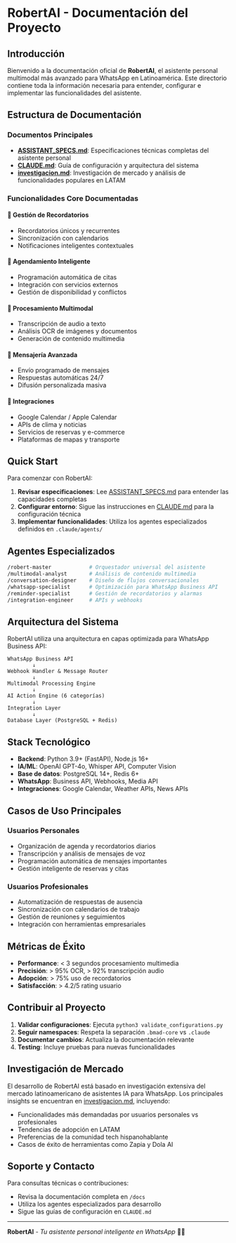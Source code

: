 # RobertAI - Documentación del Proyecto

## Introducción

Bienvenido a la documentación oficial de **RobertAI**, el asistente personal multimodal más avanzado para WhatsApp en Latinoamérica. Este directorio contiene toda la información necesaria para entender, configurar e implementar las funcionalidades del asistente.

## Estructura de Documentación

### Documentos Principales

- **[ASSISTANT_SPECS.md](../ASSISTANT_SPECS.md)**: Especificaciones técnicas completas del asistente personal
- **[CLAUDE.md](../CLAUDE.md)**: Guía de configuración y arquitectura del sistema
- **[investigacion.md](./investigacion.md)**: Investigación de mercado y análisis de funcionalidades populares en LATAM

### Funcionalidades Core Documentadas

#### 🔔 Gestión de Recordatorios
- Recordatorios únicos y recurrentes
- Sincronización con calendarios
- Notificaciones inteligentes contextuales

#### 📅 Agendamiento Inteligente  
- Programación automática de citas
- Integración con servicios externos
- Gestión de disponibilidad y conflictos

#### 🎯 Procesamiento Multimodal
- Transcripción de audio a texto
- Análisis OCR de imágenes y documentos
- Generación de contenido multimedia

#### 💬 Mensajería Avanzada
- Envío programado de mensajes
- Respuestas automáticas 24/7
- Difusión personalizada masiva

#### 🔗 Integraciones
- Google Calendar / Apple Calendar
- APIs de clima y noticias
- Servicios de reservas y e-commerce
- Plataformas de mapas y transporte

## Quick Start

Para comenzar con RobertAI:

1. **Revisar especificaciones**: Lee [ASSISTANT_SPECS.md](../ASSISTANT_SPECS.md) para entender las capacidades completas
2. **Configurar entorno**: Sigue las instrucciones en [CLAUDE.md](../CLAUDE.md) para la configuración técnica
3. **Implementar funcionalidades**: Utiliza los agentes especializados definidos en `.claude/agents/`

## Agentes Especializados

```bash
/robert-master            # Orquestador universal del asistente
/multimodal-analyst       # Análisis de contenido multimedia  
/conversation-designer    # Diseño de flujos conversacionales
/whatsapp-specialist      # Optimización para WhatsApp Business API
/reminder-specialist      # Gestión de recordatorios y alarmas
/integration-engineer     # APIs y webhooks
```

## Arquitectura del Sistema

RobertAI utiliza una arquitectura en capas optimizada para WhatsApp Business API:

```
WhatsApp Business API
        ↓
Webhook Handler & Message Router
        ↓
Multimodal Processing Engine
        ↓
AI Action Engine (6 categorías)
        ↓
Integration Layer
        ↓
Database Layer (PostgreSQL + Redis)
```

## Stack Tecnológico

- **Backend**: Python 3.9+ (FastAPI), Node.js 16+
- **IA/ML**: OpenAI GPT-4o, Whisper API, Computer Vision
- **Base de datos**: PostgreSQL 14+, Redis 6+
- **WhatsApp**: Business API, Webhooks, Media API
- **Integraciones**: Google Calendar, Weather APIs, News APIs

## Casos de Uso Principales

### Usuarios Personales
- Organización de agenda y recordatorios diarios
- Transcripción y análisis de mensajes de voz
- Programación automática de mensajes importantes
- Gestión inteligente de reservas y citas

### Usuarios Profesionales  
- Automatización de respuestas de ausencia
- Sincronización con calendarios de trabajo
- Gestión de reuniones y seguimientos
- Integración con herramientas empresariales

## Métricas de Éxito

- **Performance**: < 3 segundos procesamiento multimedia
- **Precisión**: > 95% OCR, > 92% transcripción audio
- **Adopción**: > 75% uso de recordatorios
- **Satisfacción**: > 4.2/5 rating usuario

## Contribuir al Proyecto

1. **Validar configuraciones**: Ejecuta `python3 validate_configurations.py`
2. **Seguir namespaces**: Respeta la separación `.bmad-core` vs `.claude`
3. **Documentar cambios**: Actualiza la documentación relevante
4. **Testing**: Incluye pruebas para nuevas funcionalidades

## Investigación de Mercado

El desarrollo de RobertAI está basado en investigación extensiva del mercado latinoamericano de asistentes IA para WhatsApp. Los principales insights se encuentran en [investigacion.md](./investigacion.md), incluyendo:

- Funcionalidades más demandadas por usuarios personales vs profesionales
- Tendencias de adopción en LATAM
- Preferencias de la comunidad tech hispanohablante
- Casos de éxito de herramientas como Zapia y Dola AI

## Soporte y Contacto

Para consultas técnicas o contribuciones:
- Revisa la documentación completa en `/docs`
- Utiliza los agentes especializados para desarrollo
- Sigue las guías de configuración en `CLAUDE.md`

---

**RobertAI** - *Tu asistente personal inteligente en WhatsApp* 🤖✨